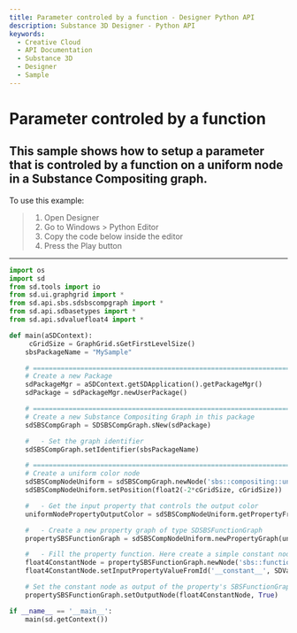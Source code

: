```yaml
---
title: Parameter controled by a function - Designer Python API
description: Substance 3D Designer - Python API
keywords:
  - Creative Cloud
  - API Documentation
  - Substance 3D
  - Designer
  - Sample
---
```


Parameter controled by a function
========================

This sample shows how to setup a parameter that is controled by a function on a uniform node in a Substance Compositing graph.
---

To use this example:

> 1. Open Designer
> 2. Go to Windows > Python Editor
> 3. Copy the code below inside the editor
> 4. Press the Play button

---

```python
import os
import sd
from sd.tools import io
from sd.ui.graphgrid import *
from sd.api.sbs.sdsbscompgraph import *
from sd.api.sdbasetypes import *
from sd.api.sdvaluefloat4 import *

def main(aSDContext):
     cGridSize = GraphGrid.sGetFirstLevelSize()
    sbsPackageName = "MySample"

    # =========================================================================
    # Create a new Package
    sdPackageMgr = aSDContext.getSDApplication().getPackageMgr()
    sdPackage = sdPackageMgr.newUserPackage()

    # =========================================================================
    # Create a new Substance Compositing Graph in this package
    sdSBSCompGraph = SDSBSCompGraph.sNew(sdPackage)

    #   - Set the graph identifier
    sdSBSCompGraph.setIdentifier(sbsPackageName)

    # =========================================================================
    # Create a uniform color node
    sdSBSCompNodeUniform = sdSBSCompGraph.newNode('sbs::compositing::uniform')
    sdSBSCompNodeUniform.setPosition(float2(-2*cGridSize, cGridSize))

    #   - Get the input property that controls the output color
    uniformNodePropertyOutputColor = sdSBSCompNodeUniform.getPropertyFromId('outputcolor', SDPropertyCategory.Input)

    #   - Create a new property graph of type SDSBSFunctionGraph
    propertySBSFunctionGraph = sdSBSCompNodeUniform.newPropertyGraph(uniformNodePropertyOutputColor, 'SDSBSFunctionGraph')

    #   - Fill the property function. Here create a simple constant node that will return a green value
    float4ConstantNode = propertySBSFunctionGraph.newNode('sbs::function::const_float4')
    float4ConstantNode.setInputPropertyValueFromId('__constant__', SDValueFloat4.sNew(float4(0, 1, 0, 1)))

    # Set the constant node as output of the property's SBSFunctionGraph
    propertySBSFunctionGraph.setOutputNode(float4ConstantNode, True)

if __name__ == '__main__':
    main(sd.getContext())
```